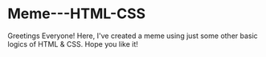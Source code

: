 # Meme---HTML-CSS
Greetings Everyone! Here, I've created a meme using just some other basic logics of HTML &amp; CSS. Hope you like it!
